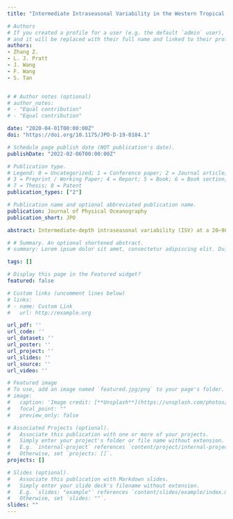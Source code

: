 ```yaml
---
title: "Intermediate Intraseasonal Variability in the Western Tropical Pacific Ocean: Meridional Distribution of Equatorial Rossby Waves Influenced by a Tilted Boundary"

# Authors
# If you created a profile for a user (e.g. the default `admin` user), write the username (folder name) here 
# and it will be replaced with their full name and linked to their profile.
authors:
- Zhang Z.
- L. J. Pratt
- J. Wang
- F. Wang
- S. Tan


# # Author notes (optional)
# author_notes:
# - "Equal contribution"
# - "Equal contribution"

date: "2020-04-01T00:00:00Z"
doi: "https://doi.org/10.1175/JPO-D-19-0184.1"

# Schedule page publish date (NOT publication's date).
publishDate: "2022-02-06T00:00:00Z"

# Publication type.
# Legend: 0 = Uncategorized; 1 = Conference paper; 2 = Journal article;
# 3 = Preprint / Working Paper; 4 = Report; 5 = Book; 6 = Book section;
# 7 = Thesis; 8 = Patent
publication_types: ["2"]

# Publication name and optional abbreviated publication name.
publication: Journal of Physical Oceanography
publication_short: JPO

abstract: Intermediate-depth intraseasonal variability (ISV) at a 20–90-day period, as detected in velocity measurements from seven subsurface moorings in the tropical western Pacific, is interpreted in terms of equatorial Rossby waves. The moorings were deployed between 0° and 7.5°N along 142°E from September 2014 to October 2015. The strongest ISV energy at 1200 m occurs at 4.5°N. Peak energy at 4.5°N is also seen in an eddy-resolving global circulation model. An analysis of the model output identifies the source of the ISV as short equatorial Rossby waves with westward phase speed but southeastward and downward group velocity. Additionally, it is shown that a superposition of first three baroclinic modes is required to represent the ISV energy propagation. Further analysis using a 1.5-layer shallow water model suggests that the first meridional mode Rossby wave accounts for the specific meridional distribution of ISV in the western Pacific. The same model suggests that the tilted coastlines of Irian Jaya and Papua New Guinea, which lie to the south of the moorings, shift the location of the northern peak of meridional velocity oscillation from 3°N to near 4.5°N. The tilt of this boundary with respect to a purely zonal alignment therefore needs to be taken into account to explain this meridional shift of the peak. Calculation of the barotropic conversion rate indicates that the intraseasonal kinetic energy below 1000 m can be transferred into the mean flows, suggesting a possible forcing mechanism for intermediate-depth zonal jets.

# # Summary. An optional shortened abstract.
# summary: Lorem ipsum dolor sit amet, consectetur adipiscing elit. Duis posuere tellus ac convallis placerat. Proin tincidunt magna sed ex sollicitudin condimentum.

tags: []

# Display this page in the Featured widget?
featured: false

# Custom links (uncomment lines below)
# links:
# - name: Custom Link
#   url: http://example.org

url_pdf: ''
url_code: ''
url_dataset: ''
url_poster: ''
url_project: ''
url_slides: ''
url_source: ''
url_video: ''

# Featured image
# To use, add an image named `featured.jpg/png` to your page's folder. 
# image:
#   caption: 'Image credit: [**Unsplash**](https://unsplash.com/photos/pLCdAaMFLTE)'
#   focal_point: ""
#   preview_only: false

# Associated Projects (optional).
#   Associate this publication with one or more of your projects.
#   Simply enter your project's folder or file name without extension.
#   E.g. `internal-project` references `content/project/internal-project/index.md`.
#   Otherwise, set `projects: []`.
projects: []

# Slides (optional).
#   Associate this publication with Markdown slides.
#   Simply enter your slide deck's filename without extension.
#   E.g. `slides: "example"` references `content/slides/example/index.md`.
#   Otherwise, set `slides: ""`.
slides: ""
---
```


<!-- {{% callout note %}}
Click the *Cite* button above to demo the feature to enable visitors to import publication metadata into their reference management software.
{{% /callout %}}

{{% callout note %}}
Create your slides in Markdown - click the *Slides* button to check out the example.
{{% /callout %}}

Supplementary notes can be added here, including [code, math, and images](https://wowchemy.com/docs/writing-markdown-latex/). -->

